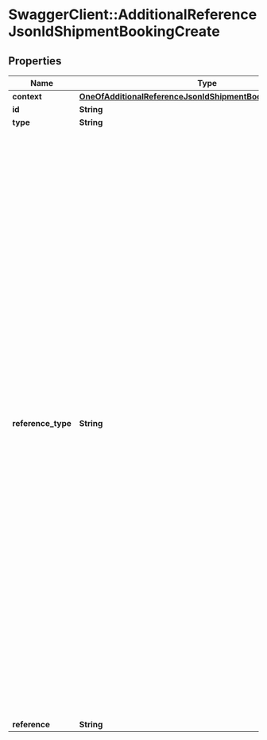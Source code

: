 # SwaggerClient::AdditionalReferenceJsonldShipmentBookingCreate

## Properties
Name | Type | Description | Notes
------------ | ------------- | ------------- | -------------
**context** | [**OneOfAdditionalReferenceJsonldShipmentBookingCreateContext**](OneOfAdditionalReferenceJsonldShipmentBookingCreateContext.md) |  | [optional] 
**id** | **String** |  | [optional] 
**type** | **String** |  | [optional] 
**reference_type** | **String** |           [GBL] GBL/CBL#,          [RF] Reference Number (General),          [PO] Purchase Order#,          [IN] Invoice Number,          [TCN] Transportation Control Number,          [MF] Manifest Number,          [CI] Commercial Invoice,          [PK] Packing List,          [PN] Part Number ,          [VIN] Vehicle Identification Number,          [PRO] Progressive (Pro) Number,          [CTR] Container Number,          [SN] Serial Number,          [SEL] Seal Number,          [VTL] Vehicle Title Number,          [VTS] Vehicle Title State,          [SO] Service Order#,          [BTH] Booth Number,          [QTE] Quote Number,          [JN] Job Number,          [SHW] Show Name,          [SHW] Decorator,          [SHN] Show Number,          [APT] Appointment Number,          [DN] Delivery Number,          [BOL] Bill of Lading,          [PUP] Pickup Number       | 
**reference** | **String** |  | 

